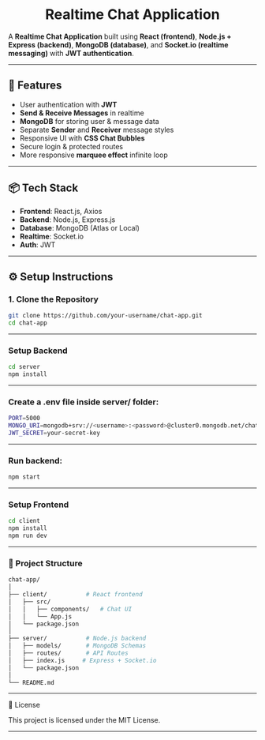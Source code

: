 <h1 align="center"> Realtime Chat Application </h1>  

A **Realtime Chat Application** built using **React (frontend)**, **Node.js + Express (backend)**, **MongoDB (database)**, and **Socket.io (realtime messaging)** with **JWT authentication**.  

---

## 🚀 Features  
- User authentication with **JWT**  
- **Send & Receive Messages** in realtime  
- **MongoDB** for storing user & message data  
- Separate **Sender** and **Receiver** message styles  
- Responsive UI with **CSS Chat Bubbles**  
- Secure login & protected routes 
- More responsive **marquee effect** infinite loop 

---

## 📦 Tech Stack  
- **Frontend**: React.js, Axios  
- **Backend**: Node.js, Express.js  
- **Database**: MongoDB (Atlas or Local)  
- **Realtime**: Socket.io  
- **Auth**: JWT  

---

## ⚙️ Setup Instructions  

### 1. Clone the Repository  
```bash
git clone https://github.com/your-username/chat-app.git
cd chat-app
```

---


### Setup Backend
```bash
cd server
npm install
```

---

### Create a .env file inside server/ folder:
```bash
PORT=5000
MONGO_URI=mongodb+srv://<username>:<password>@cluster0.mongodb.net/chatapp
JWT_SECRET=your-secret-key
```

---

### Run backend:
```bash
npm start
```

---

### Setup Frontend
```bash
cd client
npm install
npm run dev
```

---

### 📁 Project Structure
```bash 
chat-app/
│
├── client/           # React frontend
│   ├── src/
│   │   ├── components/   # Chat UI
│   │   └── App.js
│   └── package.json
│
├── server/           # Node.js backend
│   ├── models/       # MongoDB Schemas
│   ├── routes/       # API Routes
│   ├── index.js     # Express + Socket.io
│   └── package.json
│
└── README.md
```

---

📝 License

This project is licensed under the MIT License.

---
